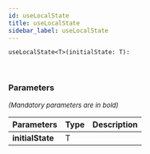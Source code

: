 ```yaml
---
id: useLocalState
title: useLocalState
sidebar_label: useLocalState
---
```


```tsx
useLocalState<T>(initialState: T): 
```
<br/>



### Parameters

<font size="2"><i>(Mandatory parameters are in bold)</i></font>

| Parameters | Type | Description |
| --------- | ---- | ----------- |
| **initialState** | T |  |
